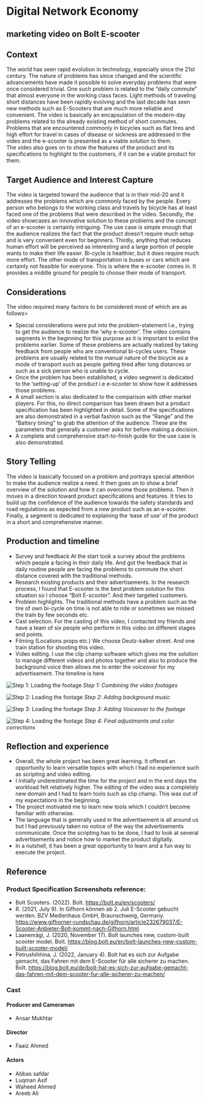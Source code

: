 # Digital Network Economy
## marketing video on Bolt E-scooter

## Context

The world has seen rapid evolution in technology, especially since the 21st century. The nature of problems has since changed and the scientific advancements have made it possible to solve everyday problems that were once considered trivial. One such problem is related to the “daily commute” that almost everyone in the working class faces. Light methods of traveling short distances have been rapidly evolving and the last decade has seen new methods such as E-Scooters that are much more reliable and convenient. 
The video is basically an encapsulation of the modern-day problems related to the already existing method of short commutes. Problems that are encountered commonly in bicycles such as flat tires and high effort for travel in cases of disease or sickness are addressed in the video and the e-scooter is presented as a viable solution to them.  
The video also goes on to show the features of the product and its specifications to highlight to the customers, if it can be a viable product for them. 

## Target Audience and Interest Capture
The video is targeted toward the audience that is in their mid-20 and it addresses the problems which are commonly faced by the people. Every person who belongs to the working class and travels by bicycle has at least faced one of the problems that were described in the video. 
Secondly, the video showcases an innovative solution to these problems and the concept of an e-scooter is certainly intriguing. The use case is simple enough that the audience realizes the fact that the product doesn’t require much setup and is very convenient even for beginners. 
Thirdly, anything that reduces human effort will be perceived as interesting and a large portion of people wants to make their life easier. Bi-cycle is healthier, but it does require much more effort. The other mode of transportation is buses or cars which are certainly not feasible for everyone. This is where the e-scooter comes in. It provides a middle ground for people to choose their mode of transport. 

## Considerations

The video required many factors to be considered most of which are as follows> 
* 	Special considerations were put into the problem-statement I.e., trying to get the audience to realize the ‘why e-scooter’. The video contains segments in the beginning for this purpose as it is important to enlist the problems earlier. Some of these problems are actually realized by taking feedback from people who are conventional bi-cycles users. These problems are usually related to the manual nature of the bicycle as a mode of transport such as people getting tired after long distances or such as a sick person who is unable to cycle. 
* 	Once the problem has been established, a video segment is dedicated to the ‘setting-up’ of the product i.e e-scooter to show how it addresses those problems. 
* 	A small section is also dedicated to the comparison with other market players. For this, no direct comparison has been drawn but a product specification has been highlighted in detail. Some of the specifications are also demonstrated in a verbal fashion such as the “Range” and the “Battery timing” to grab the attention of the audience.  These are the parameters that generally a customer asks for before making a decision. 
* 	A complete and comprehensive start-to-finish guide for the use case is also demonstrated. 

## Story Telling

The video is basically focused on a problem and portrays special attention to make the audience realize a need. It then goes on to show a brief overview of the solution and how it can overcome those problems. Then it moves in a direction toward product specifications and features. It tries to build up the confidence of the audience towards the safety standards and road regulations as expected from a new product such as an e-scooter. Finally, a segment is dedicated to explaining the ‘ease of use’ of the product in a short and comprehensive manner. 

## Production and timeline

* 	Survey and feedback 
At the start took a survey about the problems which people a facing in their daily life. And got the feedback that in daily routine people are facing the problems to commute the short distance covered with the traditional methods. 
* 	Research existing products and their advertisements. 
In the research process, I found that E-scooter is the best problem solution for this situation so I choose “Bolt E-scooter”. And their targeted customers.
* 	Problem highlights. 
The traditional methods have a problem such as the tire of own bi-cycle on time is not able to ride or sometimes we missed the train by few seconds etc.
* 	Cast selection.
For the casting of this video, I contacted my friends and have a team of six people who perform in this video on different stages and points.
* 	Filming (Locations props etc.)
We choose Deutz-kalker street. And one train station for shooting this video. 
* 	Video editing.
I use the clip champ software which gives me the solution to manage different videos and photos together and also to produce the background voice then allows me to enter the voiceover for my advertisement. The timeline is here

![Step 1: Loading the footage](4.jpg)
*Step 1: Combining the video footages*

![Step 2: Loading the footage](3.jpg)
*Step 2: Adding background music*

![Step 3: Loading the footage](2.jpg)
*Step 3: Adding Voiceover to the footage*

![Step 4: Loading the footage](1.jpg)
*Step 4: Final adjustments and color corrections*

## Reflection and experience

* 	Overall, the whole project has been great learning. It offered an opportunity to learn versatile topics with which I had no experience such as scripting and video editing. 
* 	 I initially underestimated the time for the project and in the end days the workload felt relatively higher. The editing of the video was a completely new domain and I had to learn tools such as clip champ. This was out of my expectations in the beginning. 
* 	The project motivated me to learn new tools which I couldn’t become familiar with otherwise. 
* 	The language that is generally used in the advertisement is all around us but I had previously taken no notice of the way the advertisements communicate. Once the scripting has to be done, I had to look at several advertisements and notice how to market the product digitally. 
* 	In a nutshell, it has been a great opportunity to learn and a fun way to execute the project. 

## Reference	


### Product Specification Screenshots reference: 

* Bolt Scooters. (2022). Bolt. https://bolt.eu/en/scooters/
* R. (2021, July 9). In Gifhorn können ab 2. Juli E-Scooter gebucht werden. BZV Medienhaus GmbH, Braunschweig, Germany. https://www.gifhorner-rundschau.de/gifhorn/article232679037/E-Scooter-Anbieter-Bolt-kommt-nach-Gifhorn.html
* Laanemägi, J. (2020, November 17). Bolt launches new, custom-built scooter model. Bolt. https://blog.bolt.eu/en/bolt-launches-new-custom-built-scooter-model/
* Petrushihhina, J. (2022, January 4). Bolt hat es sich zur Aufgabe gemacht, das Fahren mit dem E-Scooter für alle sicherer zu machen. Bolt. https://blog.bolt.eu/de/bolt-hat-es-sich-zur-aufgabe-gemacht-das-fahren-mit-dem-scooter-fur-alle-sicherer-zu-machen/

### Cast   

#### Producer and Cameraman
* Ansar Mukhtar

#### Director
* Faaiz Ahmed

#### Actors
* Abbas safdar
* Luqman Asif
* Waheed Ahmed
* Areeb Ali 


